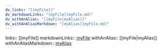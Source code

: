 ```yaml
---
dv_links: "[[myFile]]"
dv_markdownLinks: "[myFile](myFile.md)"
dv_withAnAlias: "[[myFile|myAlias]]"
dv_withAnAliasMarkdown: "[myAlias](myFile.md)"
---
```


links:: [[myFile]]
markdownLinks:: [myFile](myFile.md)
withAnAlias:: [[myFile|myAlias]]
withAnAliasMarkdown:: [myAlias](myFile.md)
